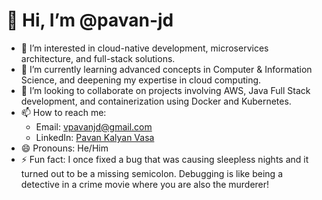 # 👋 Hi, I’m @pavan-jd
- 👀 I’m interested in cloud-native development, microservices architecture, and full-stack solutions.
- 🌱 I’m currently learning advanced concepts in Computer & Information Science, and deepening my expertise in cloud computing.
- 💞️ I’m looking to collaborate on projects involving AWS, Java Full Stack development, and containerization using Docker and Kubernetes.
- 📫 How to reach me:
  - Email: vpavanjd@gmail.com
  - LinkedIn: [Pavan Kalyan Vasa](https://www.linkedin.com/in/pavan-kalyan-vasa-3284a0323/)
- 😄 Pronouns: He/Him
- ⚡ Fun fact: I once fixed a bug that was causing sleepless nights and it turned out to be a missing semicolon. Debugging is like being a detective in a crime movie where you are also the murderer!

<!---
pavan-jd/pavan-jd is a ✨ special ✨ repository because its `README.md` (this file) appears on your GitHub profile.
You can click the Preview link to take a look at your changes.
--->
